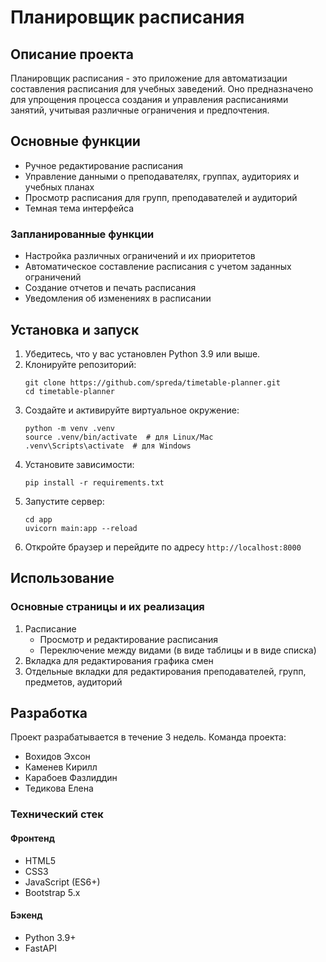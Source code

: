 # Планировщик расписания

## Описание проекта

Планировщик расписания - это приложение для автоматизации составления расписания для учебных заведений. Оно предназначено для упрощения процесса создания и управления расписаниями занятий, учитывая различные ограничения и предпочтения.

## Основные функции

- Ручное редактирование расписания
- Управление данными о преподавателях, группах, аудиториях и учебных планах
- Просмотр расписания для групп, преподавателей и аудиторий
- Темная тема интерфейса
  
### Запланированные функции
- Настройка различных ограничений и их приоритетов
- Автоматическое составление расписания с учетом заданных ограничений
- Создание отчетов и печать расписания
- Уведомления об изменениях в расписании

## Установка и запуск

1. Убедитесь, что у вас установлен Python 3.9 или выше.
2. Клонируйте репозиторий:
   ```
   git clone https://github.com/spreda/timetable-planner.git
   cd timetable-planner
   ```
3. Создайте и активируйте виртуальное окружение:
   ```
   python -m venv .venv
   source .venv/bin/activate  # для Linux/Mac
   .venv\Scripts\activate  # для Windows
   ```
4. Установите зависимости:
   ```
   pip install -r requirements.txt
   ```
5. Запустите сервер:
   ```
   cd app
   uvicorn main:app --reload
   ```
6. Откройте браузер и перейдите по адресу `http://localhost:8000`

## Использование

### Основные страницы и их реализация

1. Расписание
   - Просмотр и редактирование расписания
   - Переключение между видами (в виде таблицы и в виде списка)
2. Вкладка для редактирования графика смен
3. Отдельные вкладки для редактирования преподавателей, групп, предметов, аудиторий

## Разработка

Проект разрабатывается в течение 3 недель.
Команда проекта:
- Вохидов Эхсон
- Каменев Кирилл
- Карабоев Фазлиддин
- Тедикова Елена

### Технический стек

#### Фронтенд

- HTML5
- CSS3
- JavaScript (ES6+)
- Bootstrap 5.x

#### Бэкенд

- Python 3.9+
- FastAPI
